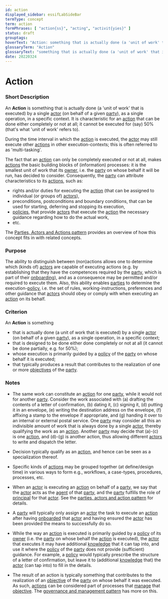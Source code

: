 ```yaml
---
id: action
displayed_sidebar: essifLabSideBar
termType: concept
term: action
formPhrases: [ "action{ss}", "acting", "activit{yies}" ]
status: draft
grouptags:
hoverText: "Action: something that is actually done (a 'unit of work' that is executed) by a single Actor (on behalf of a given Party), as a single operation, in a specific context."
glossaryTerm: "Action"
glossaryText: "something that is actually done (a 'unit of work' that is executed) by a single [actor](@) (on behalf of a given [party](@)), as a single operation, in a specific context."
date: 20220324
---
```


# Action

### Short Description

An **Action** is something that is actually done (a 'unit of work' that is executed) by a single [actor](@) (on behalf of a given [party](@)), as a single operation, in a specific context. It is characteristic for an [action](@) that can be done either completely or not at all; it cannot be executed for (say) 50% (that's what 'unit of work' refers to).

During the time interval in which the [action](@) is executed, the [actor](@) may still execute other [actions](@) in other execution-contexts; this is often referred to as 'multi-tasking'.

The fact that an [action](@) can only be completely executed or not at all, makes [actions](@) the basic building blocks of (information) processes: it is the smallest unit of work that its [owner](@), i.e. the [party](@) on whose behalf it will be run, has decided to consider. Consequently, the [party](@) can attribute characteristics to its [actions](@), such as:
- rights and/or duties for executing the [action](@) (that can be assigned to individual (or groups of) [actors](@)),
- preconditions, postconditions and boundary conditions, that can be used for starting, deferring and stopping its execution,
- [policies](@), that provide [actors](@) that execute the [action](@) the necessary guidance regarding how to do the actual work,
- etc.

 The [Parties, Actors and Actions pattern](party-actor-action@) provides an overview of how this concept fits in with related concepts.

### Purpose

The ability to distinguish between (non)actions allows one to determine which (kinds of) [actors](@) are capable of executing actions (e.g. by establishing that they have the competences required by the [party](@), which is part of their [onboarding](@)), and as a consequence may be permitted and/or required to execute them. Also, this ability enables [parties](@) to determine the execution-[policy](@), i.e. the set of rules, working-instructions, preferences and other guidance that [actors](@) should obey or comply with when executing an [action](@) on its behalf.

### Criterion

An **Action** is something
- that is actually done (a unit of work that is executed) by a single [actor](@) (on behalf of a given [party](@)), as a single operation, in a specific context;
- that is designed to be done either done completely or not at all (it cannot be done partially, e.g. for 50%);
- whose execution is primarily guided by a [policy](@) of the [party](@) on whose behalf it is executed;
- that typically produces a result that contributes to the realization of one or more [objectives](@) of the [party](@).

### Notes

- The same work can constitute an [action](@) for one [party](@), while it would not for another [party](@). Consider the work associated with (a) drafting the contents of a letter of confirmation, (b) dating it, (c) signing it, (d) putting it in an envelope, (e) writing the destination address on the envelope, (f) affixing a stamp to the envelope if appropriate, and (g) handing it over to an internal or external postal service. One [party](@) may consider all this an indivisible amount of work that is always done by a single [actor](@), thereby qualifying the work as an [action](@). Another [party](@) may decide that (a)-(c) is one [action](@), and (d)-(g) is another action, thus allowing different [actors](@) to write and dispatch the letter.

- Decision typically qualify as an [action](@), and hence can be seen as a specialization thereof.

- Specific kinds of [actions](@) may be grouped together (at define/design time) in various ways to form e.g., workflows, a case-types, procedures, processes, etc.

- When an [actor](@) is executing an [action](@) on behalf of a [party](@), we say that the [actor](@) acts as the [agent](@) of that [party](@), and the [party](@) fulfills the role of [principal](@) for that [actor](@). See the [parties, actors and action pattern](party-actor-action@) for details.

- A [party](@) will typically only assign an [actor](@) the task to execute an [action](@) after having [onboarded](onboarding@) that [actor](@) and having ensured the [actor](@) has been provided the means to successfully do so.

- While the way an [action](@) is executed is primarily guided by a [policy](@) of its [owner](@) (i.e. the [party](@) on whose behalf the [action](@) is executed), the [actor](@) that executes it may have additional [knowledge](@) that it can tap into, and use it where the [policy](@) of the [party](@) does not provide (sufficient) guidance. For example, a [policy](@) would typically prescribe the structure of a letter of confirmation, but leave it to (additional [knowledge](@) that) the [actor](@) (can tap into) to fill in the details.

- The result of an action is typically something that contributes to the realization of an [objective](@) of the [party](@) on whose behalf it was executed. As such, [actions](@) can be considered part of processes that [manage](management@) that [objective](@). The [governance and management pattern](pattern:governance-and-management@) has more on this.
